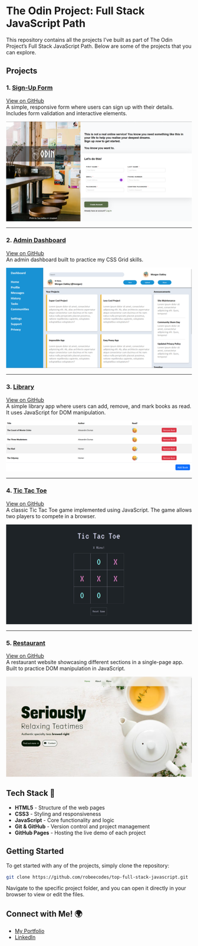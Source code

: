 # The Odin Project: Full Stack JavaScript Path

This repository contains all the projects I’ve built as part of The Odin Project’s Full Stack JavaScript Path. Below are some of the projects that you can explore.


## Projects

### 1. **[Sign-Up Form](https://robeecodes.github.io/top-full-stack-javascript/sign-up-form/)**
[View on GitHub](https://github.com/robeecodes/top-full-stack-javascript/tree/main/sign-up-form)  
A simple, responsive form where users can sign up with their details. Includes form validation and interactive elements.
 
![Sign-Up Form Screenshot](project-screenshots/sign-up-form.png)

---

### 2. **[Admin Dashboard](https://robeecodes.github.io/top-full-stack-javascript/admin-dashboard/)**
[View on GitHub](https://github.com/robeecodes/top-full-stack-javascript/tree/main/admin-dashboard)  
An admin dashboard built to practice my CSS Grid skills.

![Admin Dashboard Screenshot](project-screenshots/admin-dashboard.png)

---

### 3. **[Library](https://robeecodes.github.io/top-full-stack-javascript/library/)**
[View on GitHub](https://github.com/robeecodes/top-full-stack-javascript/tree/main/library)  
A simple library app where users can add, remove, and mark books as read. It uses JavaScript for DOM manipulation.

![Library Screenshot](project-screenshots/library.png)

---

### 4. **[Tic Tac Toe](https://robeecodes.github.io/top-full-stack-javascript/tic-tac-toe/)**
[View on GitHub](https://github.com/robeecodes/top-full-stack-javascript/tree/main/tic-tac-toe)  
A classic Tic Tac Toe game implemented using JavaScript. The game allows two players to compete in a browser.
  
![Tic Tac Toe Screenshot](project-screenshots/tic-tac-toe.png)

---

### 5. **[Restaurant](https://robeecodes.github.io/top-full-stack-javascript/restaurant/dist/)**
[View on GitHub](https://github.com/robeecodes/top-full-stack-javascript/tree/main/restaurant)  
A restaurant website showcasing different sections in a single-page app. Built to practice DOM manipulation in JavaScript.

![Restaurant Screenshot](project-screenshots/restaurant.png)


## Tech Stack 🚀

- **HTML5** - Structure of the web pages
- **CSS3** - Styling and responsiveness
- **JavaScript** - Core functionality and logic
- **Git & GitHub** - Version control and project management
- **GitHub Pages** - Hosting the live demo of each project


## Getting Started

To get started with any of the projects, simply clone the repository:

```bash
git clone https://github.com/robeecodes/top-full-stack-javascript.git
```

Navigate to the specific project folder, and you can open it directly in your browser to view or edit the files.

## Connect with Me! 🌍

 - [My Portfolio](https://digital-robin.com)
 - [LinkedIn](https://www.linkedin.com/in/robin-kingy/)